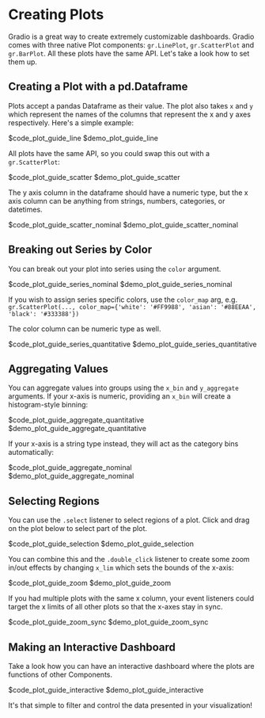 # Creating Plots

Gradio is a great way to create extremely customizable dashboards. Gradio comes with three native Plot components: `gr.LinePlot`, `gr.ScatterPlot` and `gr.BarPlot`. All these plots have the same API. Let's take a look how to set them up.

## Creating a Plot with a pd.Dataframe

Plots accept a pandas Dataframe as their value. The plot also takes `x` and `y` which represent the names of the columns that represent the x and y axes respectively. Here's a simple example:

$code_plot_guide_line
$demo_plot_guide_line

All plots have the same API, so you could swap this out with a `gr.ScatterPlot`:

$code_plot_guide_scatter
$demo_plot_guide_scatter

The y axis column in the dataframe should have a numeric type, but the x axis column can be anything from strings, numbers, categories, or datetimes.

$code_plot_guide_scatter_nominal
$demo_plot_guide_scatter_nominal

## Breaking out Series by Color

You can break out your plot into series using the `color` argument.

$code_plot_guide_series_nominal
$demo_plot_guide_series_nominal

If you wish to assign series specific colors, use the `color_map` arg, e.g. `gr.ScatterPlot(..., color_map={'white': '#FF9988', 'asian': '#88EEAA', 'black': '#333388'})`

The color column can be numeric type as well.

$code_plot_guide_series_quantitative
$demo_plot_guide_series_quantitative

## Aggregating Values

You can aggregate values into groups using the `x_bin` and `y_aggregate` arguments. If your x-axis is numeric, providing an `x_bin` will create a histogram-style binning:

$code_plot_guide_aggregate_quantitative
$demo_plot_guide_aggregate_quantitative

If your x-axis is a string type instead, they will act as the category bins automatically:

$code_plot_guide_aggregate_nominal
$demo_plot_guide_aggregate_nominal

## Selecting Regions

You can use the `.select` listener to select regions of a plot. Click and drag on the plot below to select part of the plot.

$code_plot_guide_selection
$demo_plot_guide_selection

You can combine this and the `.double_click` listener to create some zoom in/out effects by changing `x_lim` which sets the bounds of the x-axis:

$code_plot_guide_zoom
$demo_plot_guide_zoom

If you had multiple plots with the same x column, your event listeners could target the x limits of all other plots so that the x-axes stay in sync.

$code_plot_guide_zoom_sync
$demo_plot_guide_zoom_sync

## Making an Interactive Dashboard

Take a look how you can have an interactive dashboard where the plots are functions of other Components.

$code_plot_guide_interactive
$demo_plot_guide_interactive

It's that simple to filter and control the data presented in your visualization!